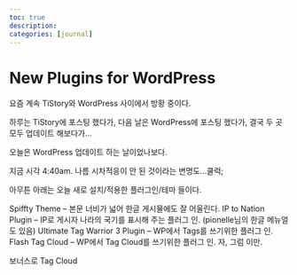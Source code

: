 ```yaml
---
toc: true
description:
categories: [journal]
---
```

# New Plugins for WordPress

요즘 계속 TiStory와 WordPress 사이에서 방황 중이다.

하루는 TiStory에 포스팅 했다가, 다음 날은 WordPress에 포스팅 했다가, 결국 두 곳 모두 업데이트 해보다가…

오늘은 WordPress 업데이트 하는 날이었나보다.

지금 시각 4:40am. 나름 시차적응이 안 된 것이라는 변명도…쿨럭;

아무튼 아래는 오늘 새로 설치/적용한 플러그인/테마 들이다.

Spiffty Theme – 본문 너비가 넓어 한글 게시물에도 잘 어울린다.
IP to Nation Plugin – IP로 게시자 나라의 국기를 표시해 주는 플러그 인. (pionelle님의 한글 메뉴얼도 있음)
Ultimate Tag Warrior 3 Plugin – WP에서 Tags를 쓰기위한 플러그 인.
Flash Tag Cloud – WP에서 Tag Cloud를 쓰기위한 플러그 인.
자, 그럼 이만.

보너스로 Tag Cloud